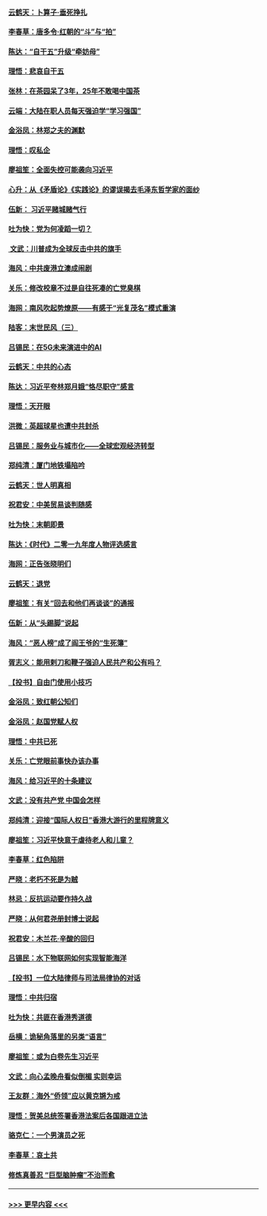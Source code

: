 #### [云鹤天：卜算子‧垂死挣扎](../pages/nsc993/n11739956.md?t=12232101) 
#### [李春草：唐多令‧红朝的“斗”与“拍”](../pages/nsc993/n11739830.md?t=12232101) 
#### [陈达：“自干五”升级“牵妨母”](../pages/nsc993/n11739724.md?t=12232101) 
#### [理悟：悲哀自干五](../pages/nsc993/n11739547.md?t=12232101) 
#### [张林：在茶园呆了3年，25年不敢喝中国茶](../pages/nsc993/n11739240.md?t=12232101) 
#### [云端：大陆在职人员每天强迫学“学习强国”](../pages/nsc993/n11738735.md?t=12232101) 
#### [金浴凤：林郑之夫的渊默](../pages/nsc993/n11737735.md?t=12232101) 
#### [理悟：叹私企](../pages/nsc993/n11737715.md?t=12232101) 
#### [廖祖笙：全面失控可能袭向习近平](../pages/nsc993/n11737704.md?t=12232101) 
#### [心升：从《矛盾论》《实践论》的谬误揭去毛泽东哲学家的面纱](../pages/nsc993/n11736962.md?t=12232101) 
#### [伍新： 习近平赌城赌气行](../pages/nsc993/n11736929.md?t=12232101) 
#### [吐为快：党为何凌蹈一切？](../pages/nsc993/n11736915.md?t=12232101) 
#### [ 文武：川普成为全球反击中共的旗手](../pages/nsc993/n11736882.md?t=12232101) 
#### [海风：中共废港立澳成闹剧](../pages/nsc993/n11735857.md?t=12232101) 
#### [关乐：修改校章不过是自往死凑的亡党臭棋](../pages/nsc993/n11735097.md?t=12232101) 
#### [海网：南风吹起势燎原——有感于“光复茂名”模式重演](../pages/nsc993/n11732308.md?t=12232101) 
#### [陆客：末世民风（三）](../pages/nsc993/n11732211.md?t=12232101) 
#### [吕锡民：在5G未来演进中的AI](../pages/nsc993/n11730010.md?t=12232101) 
#### [云鹤天：中共的心态](../pages/nsc993/n11729906.md?t=12232101) 
#### [陈达：习近平夸林郑月娥“恪尽职守”感言](../pages/nsc993/n11729881.md?t=12232101) 
#### [理悟：天开眼](../pages/nsc993/n11729699.md?t=12232101) 
#### [洪微：英超球星也遭中共封杀](../pages/nsc993/n11727243.md?t=12232101) 
#### [吕锡民：服务业与城市化——全球宏观经济转型](../pages/nsc993/n11725845.md?t=12232101) 
#### [郑纯清：厦门地铁塌陷吟](../pages/nsc993/n11725813.md?t=12232101) 
#### [云鹤天：世人明真相](../pages/nsc993/n11725621.md?t=12232101) 
#### [祝君安：中美贸易谈判随感](../pages/nsc993/n11725609.md?t=12232101) 
#### [吐为快：末朝即景](../pages/nsc993/n11723365.md?t=12232101) 
#### [陈达：《时代》二零一九年度人物评选感言](../pages/nsc993/n11723337.md?t=12232101) 
#### [海网：正告张晓明们](../pages/nsc993/n11723228.md?t=12232101) 
#### [云鹤天：退党](../pages/nsc993/n11723056.md?t=12232101) 
#### [廖祖笙：有关“回去和他们再谈谈”的通报](../pages/nsc993/n11722442.md?t=12232101) 
#### [伍新：从“头踢脚”说起](../pages/nsc993/n11722429.md?t=12232101) 
#### [海风：“恶人榜”成了阎王爷的“生死簿”](../pages/nsc993/n11722272.md?t=12232101) 
#### [胥志义：能用剌刀和鞭子强迫人民共产和公有吗？](../pages/nsc993/n11720569.md?t=12232101) 
#### [【投书】自由门使用小技巧](../pages/nsc993/n11720180.md?t=12232101) 
#### [金浴凤：致红朝公知们](../pages/nsc993/n11720563.md?t=12232101) 
#### [金浴凤：赵国党赋人权](../pages/nsc993/n11720533.md?t=12232101) 
#### [理悟：中共已死](../pages/nsc993/n11720233.md?t=12232101) 
#### [关乐：亡党眼前事快办该办事](../pages/nsc993/n11719160.md?t=12232101) 
#### [海风：给习近平的十条建议](../pages/nsc993/n11717616.md?t=12232101) 
#### [文武：没有共产党 中国会怎样](../pages/nsc993/n11717584.md?t=12232101) 
#### [郑纯清：迎接“国际人权日”香港大游行的里程牌意义](../pages/nsc993/n11717417.md?t=12232101) 
#### [廖祖笙：习近平快意于虐待老人和儿童？](../pages/nsc993/n11715313.md?t=12232101) 
#### [李春草：红色陷阱](../pages/nsc993/n11715029.md?t=12232101) 
#### [严晓：老朽不死是为贼](../pages/nsc993/n11712910.md?t=12232101) 
#### [林忌：反抗运动要作持久战](../pages/nsc993/n11712623.md?t=12232101) 
#### [严晓：从何君尧册封博士说起](../pages/nsc993/n11712465.md?t=12232101) 
#### [祝君安：木兰花·辛酸的回归](../pages/nsc993/n11712381.md?t=12232101) 
#### [吕锡民：水下物联网如何实现智能海洋](../pages/nsc993/n11711158.md?t=12232101) 
#### [【投书】一位大陆律师与司法局律协的对话](../pages/nsc993/n11709675.md?t=12232101) 
#### [理悟：中共归宿](../pages/nsc993/n11710059.md?t=12232101) 
#### [吐为快：共匪在香港秀道德](../pages/nsc993/n11709979.md?t=12232101) 
#### [岳横：诡秘角落里的另类“语言”](../pages/nsc993/n11709792.md?t=12232101) 
#### [廖祖笙：或为白卷先生习近平](../pages/nsc993/n11708330.md?t=12232101) 
#### [文武：向心孟晚舟看似倒楣 实则幸运](../pages/nsc993/n11708236.md?t=12232101) 
#### [王友群：海外“侨领”应以黄克锵为戒](../pages/nsc993/n11706176.md?t=12232101) 
#### [理悟：贺美总统签署香港法案后各国跟进立法](../pages/nsc993/n11706853.md?t=12232101) 
#### [骆克仁：一个男演员之死](../pages/nsc993/n11706677.md?t=12232101) 
#### [李春草：哀土共](../pages/nsc993/n11706255.md?t=12232101) 
#### [修炼真善忍 “巨型脑肿瘤”不治而愈](../pages/nsc993/n11705340.md?t=12232101) 

----
#### [ >>> 更早内容 <<< ](../indexes/nsc993-earlier.md)
